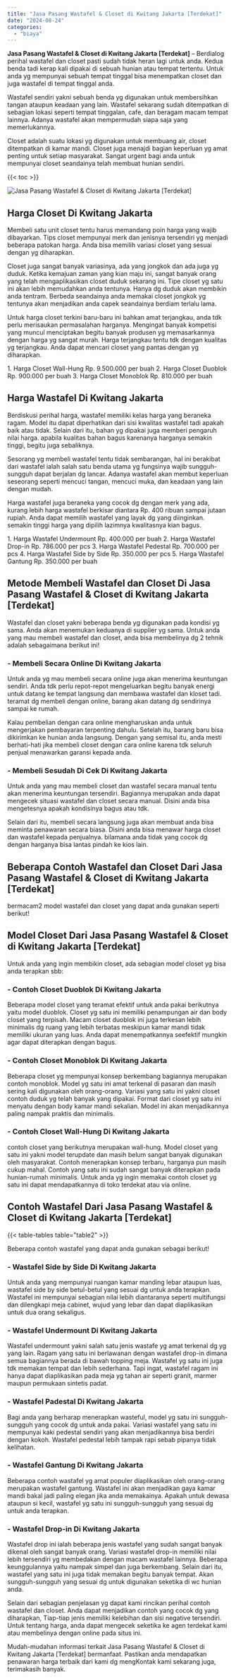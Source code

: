 ```yaml
---
title: "Jasa Pasang Wastafel & Closet di Kwitang Jakarta [Terdekat]"
date: "2024-08-24"
categories: 
  - "biaya"
---
```


**Jasa Pasang Wastafel & Closet di Kwitang Jakarta \[Terdekat\]** – Berdialog perihal wastafel dan closet pasti sudah tidak heran lagi untuk anda. Kedua benda tadi kerap kali dipakai di sebuah hunian atau tempat tertentu. Untuk anda yg mempunyai sebuah tempat tinggal bisa menempatkan closet dan juga wastafel di tempat tinggal anda.

Wastafel sendiri yakni sebuah benda yg digunakan untuk membersihkan tangan ataupun keadaan yang lain. Wastafel sekarang sudah ditempatkan di sebagian lokasi seperti tempat tinggalan, cafe, dan beragam macam tempat lainnya. Adanya wastafel akan mempermudah siapa saja yang memerlukannya.

Closet adalah suatu lokasi yg digunakan untuk membuang air, closet ditempatkan di kamar mandi. Closet juga menajdi bagian keperluan yg amat penting untuk setiap masyarakat. Sangat urgent bagi anda untuk mempunyai closet seandainya telah membuat hunian sendiri.

{{< toc >}}

![Jasa Pasang Wastafel & Closet di Kwitang Jakarta [Terdekat]](/images/wastafel-closet-murah49.png)

## Harga Closet Di Kwitang Jakarta

Membeli satu unit closet tentu harus memandang poin harga yang wajib dibayarkan. Tips closet mempunyai merk dan jenisnya tersendiri yg menjadi beberapa patokan harga. Anda bisa memilih variasi closet yang sesuai dengan yg diharapkan.

Closet juga sangat banyak variasinya, ada yang jongkok dan ada juga yg duduk. Ketika kemajuan zaman yang kian maju ini, sangat banyak orang yang telah mengaplikasikan closet duduk sekarang ini. Tipe closet yg satu ini akan lebih memudahkan anda tentunya. Hanya dg duduk akan membikin anda tentram. Berbeda seandainya anda memakai closet jongkok yg tentunya akan menjadikan anda capek seandainya berdiam terlalu lama.

Untuk harga closet terkini baru-baru ini bahkan amat terjangkau, anda tdk perlu merisaukan permasalahan harganya. Mengingat banyak kompetisi yang muncul menciptakan begitu banyak produsen yg memasarkannya dengan harga yg sangat murah. Harga terjangkau tentu tdk dengan kualitas yg terjangkau. Anda dapat mencari closet yang pantas dengan yg diharapkan.

1\. Harga Closet Wall-Hung Rp. 9.500.000 per buah 2. Harga Closet Duoblok Rp. 900.000 per buah 3. Harga Closet Monoblok Rp. 810.000 per buah

## Harga Wastafel Di Kwitang Jakarta

Berdiskusi perihal harga, wastafel memiliki kelas harga yang beraneka ragam. Model itu dapat diperhatikan dari sisi kwalitas wastafel tadi apakah baik atau tidak. Selain dari itu, bahan yg dipakai juga memberi pengaruh nilai harga. apabila kualitas bahan bagus karenanya harganya semakin tinggi, begitu juga sebaliknya.

Sesorang yg membeli wastafel tentu tidak sembarangan, hal ini berakibat dari wastafel ialah salah satu benda utama yg fungsinya wajib sungguh-sungguh dapat berjalan dg lancar. Adanya wastafel akan membut keperluan seseorang seperti mencuci tangan, mencuci muka, dan keadaan yang lain dengan mudah.

Harga wastafel juga beraneka yang cocok dg dengan merk yang ada, kurang lebih harga wastafel berkisar diantara Rp. 400 ribuan sampai jutaan rupiah. Anda dapat memilih wastafel yang layak dg yang diinginkan. semakin tinggi harga yang dipilih lazimnya kwalitasnya kian bagus.

1\. Harga Wastafel Undermount Rp. 400.000 per buah 2. Harga Wastafel Drop-in Rp. 786.000 per pcs 3. Harga Wastafel Pedestal Rp. 700.000 per pcs 4. Harga Wastafel Side by Side Rp. 350.000 per pcs 5. Harga Wastafel Gantung Rp. 350.000 per buah

## Metode Membeli Wastafel dan Closet Di Jasa Pasang Wastafel & Closet di Kwitang Jakarta \[Terdekat\]

Wastafel dan closet yakni beberapa benda yg digunakan pada kondisi yg sama. Anda akan menemukan keduanya di supplier yg sama. Untuk anda yang mau membeli wastafel dan closet, anda bisa membelinya dg 2 tehnik adalah sebagaimana berikut ini!

### \- Membeli Secara Online Di Kwitang Jakarta

Untuk anda yg mau membeli secara online juga akan menerima keuntungan sendiri. Anda tdk perlu repot-repot mengeluarkan begitu banyak energi untuk datang ke tempat langsung dan membawa wastafel dan kloset tadi. teramat dg membeli dengan online, barang akan datang dg sendirinya sampai ke rumah.

Kalau pembelian dengan cara online mengharuskan anda untuk mengerjakan pembayaran terpenting dahulu. Setelah itu, barang baru bisa dikirimkan ke hunian anda langsung. Dengan yang semisal itu, anda mesti berhati-hati jika membeli closet dengan cara online karena tdk seluruh penjual menawarkan garansi kepada anda.

### \- Membeli Sesudah Di Cek Di Kwitang Jakarta

Untuk anda yang mau membeli closet dan wastafel secara manual tentu akan menerima keuntungan tersendiri. Bagiannya merupakan anda dapat mengecek situasi wastafel dan closet secara manual. Disini anda bisa mengetesnya apakah kondisinya bagus atau tdk.

Selain dari itu, membeli secara langsung juga akan membuat anda bisa meminta penawaran secara biasa. Disini anda bisa menawar harga closet dan wastafel kepada penjualnya. bilamana anda tidak yang cocok dg dengan harganya bisa lantas pindah ke kios lain.

## Beberapa Contoh Wastafel dan Closet Dari Jasa Pasang Wastafel & Closet di Kwitang Jakarta \[Terdekat\]

bermacam2 model wastafel dan closet yang dapat anda gunakan seperti berikut!

## Model Closet Dari Jasa Pasang Wastafel & Closet di Kwitang Jakarta \[Terdekat\]

Untuk anda yang ingin membikin closet, ada sebagian model closet yg bisa anda terapkan sbb:

### \- Contoh Closet Duoblok Di Kwitang Jakarta

Beberapa model closet yang teramat efektif untuk anda pakai berikutnya yaitu model duoblok. Closet yg satu ini memiliki penampungan air dan body closet yang terpisah. Macam closet duoblok ini juga terkesan lebih minimalis dg ruang yang lebih terbatas meskipun kamar mandi tidak memiliki ukuran yang luas. Anda dapat menempatkannya seefektif mungkin agar dapat diterapkan dengan bagus.

### \- Contoh Closet Monoblok Di Kwitang Jakarta

Beberapa closet yg mempunyai konsep berkembang bagiannya merupakan contoh monoblok. Model yg satu ini amat terkenal di pasaran dan masih sering kali digunakan oleh orang-orang. Variasi yang satu ini yakni closet contoh duduk yg telah banyak yang dipakai. Format dari closet yg satu ini menyatu dengan body kamar mandi sekalian. Model ini akan menjadikannya paling nampak praktis dan minimalis.

### \- Contoh Closet Wall-Hung Di Kwitang Jakarta

contoh closet yang berikutnya merupakan wall-hung. Model closet yang satu ini yakni model terupdate dan masih belum sangat banyak digunakan oleh masyarakat. Contoh menerapkan konsep terbaru, harganya pun masih cukup mahal. Contoh yang satu ini sudah sangat banyak diterapkan pada hunian-rumah minimalis. Untuk anda yg ingin memakai contoh closet yg satu ini dapat mendapatkannya di toko terdekat atau via online.

## Contoh Wastafel Dari Jasa Pasang Wastafel & Closet di Kwitang Jakarta \[Terdekat\]

{{< table-tables table="table2" >}}

Beberapa contoh wastafel yang dapat anda gunakan sebagai berikut!

### \- Wastafel Side by Side Di Kwitang Jakarta

Untuk anda yang mempunyai ruangan kamar manding lebar ataupun luas, wastafel side by side betul-betul yang sesuai dg untuk anda terapkan. Wastafel ini mempunyai sebagian nilai lebih diantaranya seperti multifungsi dan dilengkapi meja cabinet, wujud yang lebar dan dapat diaplikasikan untuk dua orang sekaligus.

### \- Wastafel Undermount Di Kwitang Jakarta

Wastafel undermount yakni salah satu jenis wastafe yg amat terkenal dg yg yang lain. Ragam yang satu ini berlawanan dengan wastafel drop-in dimana semua bagiannya berada di bawah topping meja. Wastafel yg satu ini juga tdk memakan tempat dan lebih sederhana. Tapi ingat, wastafel ragam ini hanya dapat diaplikasikan pada meja yg tahan air seperti granit, marmer maupun permukaan sintetis padat.

### \- Wastafel Padestal Di Kwitang Jakarta

Bagi anda yang berharap menerapkan wasteful, model yg satu ini sungguh-sungguh yang cocok dg untuk anda pakai. Variasi wastafel yang satu ini mempunyai kaki pedestal sendiri yang akan menjadikannya bisa berdiri dengan kokoh. Wastafel pedestal lebih tampak rapi sebab pipanya tidak kelihatan.

### \- Wastafel Gantung Di Kwitang Jakarta

Beberapa contoh wastafel yg amat populer diaplikasikan oleh orang-orang merupakan wastafel gantung. Wastafel ini akan menjadikan gaya kamar mandi bakal jadi paling elegan jika anda memakainya. Apakah untuk dewasa ataupun si kecil, wastafel yg satu ini sungguh-sungguh yang sesuai dg untuk anda terapkan.

### \- Wastafel Drop-in Di Kwitang Jakarta

Wastafel drop ini ialah beberapa jenis wastafel yang sudah sangat banyak dikenal oleh sangat banyak orang. Variasi wastafel drop-in memiliki nilai lebih tersendiri yg membedakan dengan macam wastafel lainnya. Beberapa keunggulannya yaitu nampak simpel dan juga berkembang. Selain dari itu, wastafel yang satu ini juga tidak memakan begitu banyak tempat. Akan sungguh-sungguh yang sesuai dg untuk digunakan seketika di wc hunian anda.

Selain dari sebagian penjelasan yg dapat kami rincikan perihal contoh wastafel dan closet. Anda dapat menjadikan contoh yang cocok dg yang diharapkan, Tiap-tiap jenis memiliki kelebihan dan sisi negative tersendiri. Untuk tentang harga, anda dapat mengecek seketika ke agen terdekat kami atau membelinya dengan online pada situs ini.

Mudah-mudahan informasi terkait Jasa Pasang Wastafel & Closet di Kwitang Jakarta \[Terdekat\] bermanfaat. Pastikan anda mendapatkan penawaran harga terbaik dari kami dg mengKontak kami sekarang juga, terimakasih banyak.
